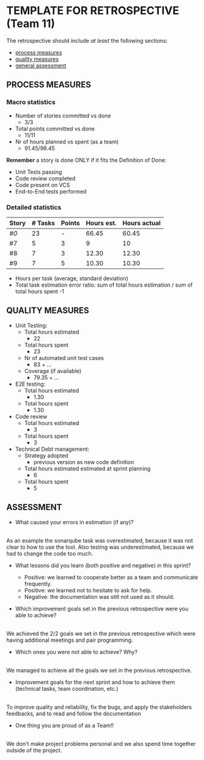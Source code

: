 TEMPLATE FOR RETROSPECTIVE (Team 11)
=====================================


The retrospective should include _at least_ the following
sections:


- [process measures](#process-measures)
- [quality measures](#quality-measures)
- [general assessment](#assessment)


## PROCESS MEASURES


### Macro statistics


- Number of stories committed vs done
  - 3/3
- Total points committed vs done
  - 11/11
- Nr of hours planned vs spent (as a team)
  - 91.45/98.45

**Remember**  a story is done ONLY if it fits the Definition of Done:

- Unit Tests passing
- Code review completed
- Code present on VCS
- End-to-End tests performed



### Detailed statistics


| Story | # Tasks | Points | Hours est. | Hours actual |
|-------|---------|--------|------------|--------------|
| _#0_  | 23      | -      | 66.45      | 60.45        |
| #7    | 5       | 3      | 9          | 10           |
| #8    | 7       | 3      | 12.30      | 12.30        |
| #9    | 7       | 5      | 10.30      | 10.30        |


- Hours per task (average, standard deviation)
- Total task estimation error ratio: sum of total hours estimation / sum of total hours spent -1



## QUALITY MEASURES


- Unit Testing:
    - Total hours estimated
      - 22
    - Total hours spent
      - 23
    - Nr of automated unit test cases
      - 83 + ...
    - Coverage (if available)
      - 79.35 + ...
- E2E testing:
    - Total hours estimated
      - 1.30
    - Total hours spent
      - 1.30
- Code review
    - Total hours estimated
      - 3
    - Total hours spent
      - 3
- Technical Debt management:
    - Strategy adopted
      - previous version as new code definition   
    - Total hours estimated estimated at sprint planning
      - 6
    - Total hours spent
      - 5





## ASSESSMENT


- What caused your errors in estimation (if any)?
<br>
As an example the sonarqube task was overestimated, because it was not clear to how to use the tool.
Also testing was underestimated, because we had to change the code too much.


- What lessons did you learn (both positive and negative) in this sprint?
  - Positive: we learned to cooperate better as a team and communicate frequently.
  - Positive: we learned not to hesitate to ask for help. 
  - Negative: the documentation was still not used as it should.

- Which improvement goals set in the previous retrospective were you able to achieve?
<br>
We achieved the 2/2 goals we set in the previous retrospective which were having additional meetings and pair programming.

- Which ones you were not able to achieve? Why?
<br>
We managed to achieve all the goals we set in the previous retrospective.

- Improvement goals for the next sprint and how to achieve them (technical tasks, team coordination, etc.)
<br>
To improve quality and reliability, fix the bugs, and apply the stakeholders feedbacks, and to read and follow the documentation

  
- One thing you are proud of as a Team!!
<br>
We don't make project problems personal and we also spend time together outside of the project. 
